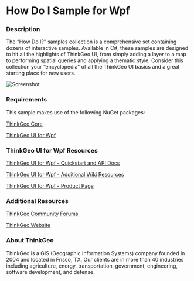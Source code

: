 # How Do I Sample for Wpf

### Description

The “How Do I?” samples collection is a comprehensive set containing dozens of interactive samples. Available in C#, these samples are designed to hit all the highlights of ThinkGeo UI, from simply adding a layer to a map to performing spatial queries and applying a thematic style. Consider this collection your “encyclopedia” of all the ThinkGeo UI basics and a great starting place for new users.

![Screenshot](https://gitlab.com/thinkgeo/public/thinkgeo-desktop-maps/-/raw/master/samples/wpf/HowDoISample/Screenshot.gif)

### Requirements

This sample makes use of the following NuGet packages:

[ThinkGeo Core](https://www.nuget.org/packages/ThinkGeo.Core)

[ThinkGeo UI for Wpf](https://www.nuget.org/packages/ThinkGeo.UI.Wpf)

### ThinkGeo UI for Wpf Resources

[ThinkGeo UI for Wpf - Quickstart and API Docs](https://docs.thinkgeo.com/products/desktop-maps/v12.0/quickstart/)

[ThinkGeo UI for Wpf - Additional Wiki Resources](https://wiki.thinkgeo.com/wiki/thinkgeo_desktop_for_wpf)

[ThinkGeo UI for Wpf - Product Page](https://www.thinkgeo.com/desktop-maps)

### Additional Resources

[ThinkGeo Community Forums](http://community.thinkgeo.com/)

[ThinkGeo Website](https://www.thinkgeo.com/)

### About ThinkGeo

ThinkGeo is a GIS (Geographic Information Systems) company founded in 2004 and located in Frisco, TX. Our clients are in more than 40 industries including agriculture, energy, transportation, government, engineering, software development, and defense.